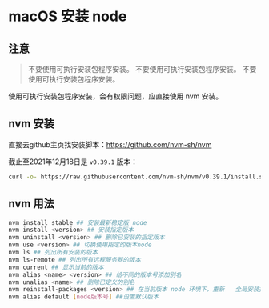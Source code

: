 # macOS 安装 node

## 注意
> 不要使用可执行安装包程序安装。
> 不要使用可执行安装包程序安装。
> 不要使用可执行安装包程序安装。

使用可执行安装包程序安装，会有权限问题，应直接使用 nvm 安装。

## nvm 安装

直接去github主页找安装脚本：https://github.com/nvm-sh/nvm

截止至2021年12月18日是 `v0.39.1` 版本：

```sh
curl -o- https://raw.githubusercontent.com/nvm-sh/nvm/v0.39.1/install.sh | bash
```

## nvm 用法

```bash
nvm install stable ## 安装最新稳定版 node
nvm install <version> ## 安装指定版本
nvm uninstall <version> ## 删除已安装的指定版本
nvm use <version> ## 切换使用指定的版本node
nvm ls ## 列出所有安装的版本
nvm ls-remote ## 列出所有远程服务器的版本
nvm current ## 显示当前的版本
nvm alias <name> <version> ## 给不同的版本号添加别名
nvm unalias <name> ## 删除已定义的别名
nvm reinstall-packages <version> ## 在当前版本 node 环境下，重新   全局安装指定版本号的 npm 包
nvm alias default [node版本号] ##设置默认版本
```